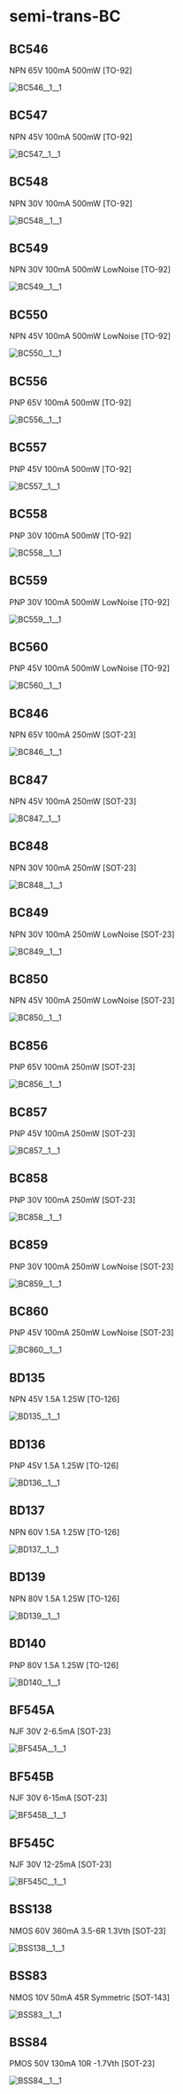 # semi-trans-BC

## BC546
NPN 65V 100mA 500mW [TO-92]

![BC546__1__1](/images/_semi__NPN__1__1.png?raw=true) 

## BC547
NPN 45V 100mA 500mW [TO-92]

![BC547__1__1](/images/_semi__NPN__1__1.png?raw=true) 

## BC548
NPN 30V 100mA 500mW [TO-92]

![BC548__1__1](/images/_semi__NPN__1__1.png?raw=true) 

## BC549
NPN 30V 100mA 500mW LowNoise [TO-92]

![BC549__1__1](/images/_semi__NPN__1__1.png?raw=true) 

## BC550
NPN 45V 100mA 500mW LowNoise [TO-92]

![BC550__1__1](/images/_semi__NPN__1__1.png?raw=true) 

## BC556
PNP 65V 100mA 500mW [TO-92]

![BC556__1__1](/images/_semi__PNP__1__1.png?raw=true) 

## BC557
PNP 45V 100mA 500mW [TO-92]

![BC557__1__1](/images/_semi__PNP__1__1.png?raw=true) 

## BC558
PNP 30V 100mA 500mW [TO-92]

![BC558__1__1](/images/_semi__PNP__1__1.png?raw=true) 

## BC559
PNP 30V 100mA 500mW LowNoise [TO-92]

![BC559__1__1](/images/_semi__PNP__1__1.png?raw=true) 

## BC560
PNP 45V 100mA 500mW LowNoise [TO-92]

![BC560__1__1](/images/_semi__PNP__1__1.png?raw=true) 

## BC846
NPN 65V 100mA 250mW [SOT-23]

![BC846__1__1](/images/_semi__NPN__1__1.png?raw=true) 

## BC847
NPN 45V 100mA 250mW [SOT-23]

![BC847__1__1](/images/_semi__NPN__1__1.png?raw=true) 

## BC848
NPN 30V 100mA 250mW [SOT-23]

![BC848__1__1](/images/_semi__NPN__1__1.png?raw=true) 

## BC849
NPN 30V 100mA 250mW LowNoise [SOT-23]

![BC849__1__1](/images/_semi__NPN__1__1.png?raw=true) 

## BC850
NPN 45V 100mA 250mW LowNoise [SOT-23]

![BC850__1__1](/images/_semi__NPN__1__1.png?raw=true) 

## BC856
PNP 65V 100mA 250mW [SOT-23]

![BC856__1__1](/images/_semi__PNP__1__1.png?raw=true) 

## BC857
PNP 45V 100mA 250mW [SOT-23]

![BC857__1__1](/images/_semi__PNP__1__1.png?raw=true) 

## BC858
PNP 30V 100mA 250mW [SOT-23]

![BC858__1__1](/images/_semi__PNP__1__1.png?raw=true) 

## BC859
PNP 30V 100mA 250mW LowNoise [SOT-23]

![BC859__1__1](/images/_semi__PNP__1__1.png?raw=true) 

## BC860
PNP 45V 100mA 250mW LowNoise [SOT-23]

![BC860__1__1](/images/_semi__PNP__1__1.png?raw=true) 

## BD135
NPN 45V 1.5A 1.25W [TO-126]

![BD135__1__1](/images/_semi__NPN__1__1.png?raw=true) 

## BD136
PNP 45V 1.5A 1.25W [TO-126]

![BD136__1__1](/images/_semi__PNP__1__1.png?raw=true) 

## BD137
NPN 60V 1.5A 1.25W [TO-126]

![BD137__1__1](/images/_semi__NPN__1__1.png?raw=true) 

## BD139
NPN 80V 1.5A 1.25W [TO-126]

![BD139__1__1](/images/_semi__NPN__1__1.png?raw=true) 

## BD140
PNP 80V 1.5A 1.25W [TO-126]

![BD140__1__1](/images/_semi__PNP__1__1.png?raw=true) 

## BF545A
NJF 30V 2-6.5mA [SOT-23]

![BF545A__1__1](/images/_semi__NJFSYM__1__1.png?raw=true) 

## BF545B
NJF 30V 6-15mA [SOT-23]

![BF545B__1__1](/images/_semi__NJFSYM__1__1.png?raw=true) 

## BF545C
NJF 30V 12-25mA [SOT-23]

![BF545C__1__1](/images/_semi__NJFSYM__1__1.png?raw=true) 

## BSS138
NMOS 60V 360mA 3.5-6R 1.3Vth [SOT-23]

![BSS138__1__1](/images/semi-trans-IntRect__IRF510__1__1.png?raw=true) 

## BSS83
NMOS 10V 50mA 45R Symmetric [SOT-143]

![BSS83__1__1](/images/semi-trans-BC__BSS83__1__1.png?raw=true) 

## BSS84
PMOS 50V 130mA 10R -1.7Vth [SOT-23]

![BSS84__1__1](/images/semi-trans-IntRect__IRF9540__1__1.png?raw=true) 

